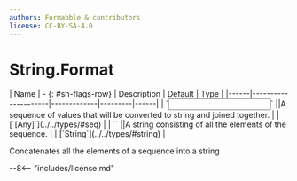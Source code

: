 ```yaml
---
authors: Formabble & contributors
license: CC-BY-SA-4.0
---
```



# String.Format

<div class="sh-parameters" markdown="1">
| Name | - {: #sh-flags-row} | Description | Default | Type |
|------|---------------------|-------------|---------|------|
| `<input>` ||A sequence of values that will be converted to string and joined together. | | [`[Any]`](../../types/#seq) |
| `<output>` ||A string consisting of all the elements of the sequence. | | [`String`](../../types/#string) |

</div>

Concatenates all the elements of a sequence into a string

--8<-- "includes/license.md"

